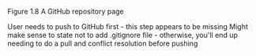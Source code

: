 Figure 1.8 A GitHub repository page

User needs to push to GitHub first - this step appears to be missing
Might make sense to state not to add .gitignore file - otherwise, you'll end up needing to do a pull and conflict resolution before pushing 
